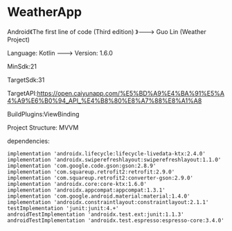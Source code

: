 # WeatherApp
Android《The first line of code (Third edition) 》---> Guo Lin (Weather Project)

Language: Kotlin ---> Version: 1.6.0

MinSdk:21

TargetSdk:31

TargetAPI:https://open.caiyunapp.com/%E5%BD%A9%E4%BA%91%E5%A4%A9%E6%B0%94_API_%E4%B8%80%E8%A7%88%E8%A1%A8

BuildPlugins:ViewBinding

Project Structure: MVVM



dependencies:

    implementation 'androidx.lifecycle:lifecycle-livedata-ktx:2.4.0'	
    implementation 'androidx.swiperefreshlayout:swiperefreshlayout:1.1.0'	
    implementation 'com.google.code.gson:gson:2.8.9'
    implementation 'com.squareup.retrofit2:retrofit:2.9.0'
    implementation 'com.squareup.retrofit2:converter-gson:2.9.0'
    implementation 'androidx.core:core-ktx:1.6.0'
    implementation 'androidx.appcompat:appcompat:1.3.1'
    implementation 'com.google.android.material:material:1.4.0'
    implementation 'androidx.constraintlayout:constraintlayout:2.1.1'
    testImplementation 'junit:junit:4.+'
    androidTestImplementation 'androidx.test.ext:junit:1.1.3'
    androidTestImplementation 'androidx.test.espresso:espresso-core:3.4.0'


